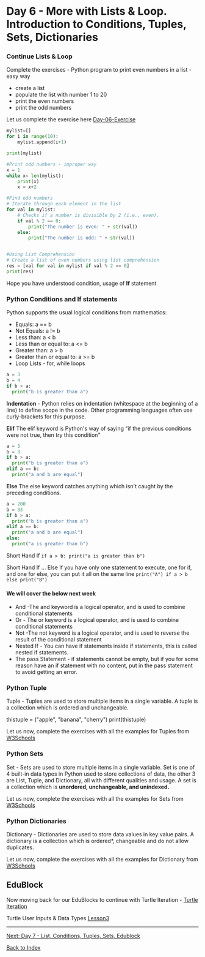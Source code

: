 
# Day 6 - More with Lists & Loop. Introduction to Conditions, Tuples, Sets, Dictionaries

### Continue Lists & Loop
Complete the exercises - Python program to print even numbers in a list - easy way
- create a list
- populate the list with number 1 to 20
- print the even numbers
- print the odd numbers

Let us complete the exercise here [Day-06-Exercise](https://app.edublocks.org/project/2PgJC1xT7FQhR35obp4zUBMNNFh1/GYTmeAMVaX12T58ONiIG)

```python
mylist=[]
for i in range(10):
    mylist.append(i+1)

print(mylist)

#Print odd numbers - improper way
x = 1
while x< len(mylist):
    print(x)
    x = x+2

#Find odd numbers
# Iterate through each element in the list
for val in mylist:
    # Checks if a number is divisible by 2 (i.e., even).
    if val % 2 == 0:
        print("The number is even: " + str(val))
    else:
        print("The number is odd: " + str(val))


#Using List Comprehension
# Create a list of even numbers using list comprehension
res = [val for val in mylist if val % 2 == 0]
print(res)
```
Hope you have understood condition, usage of **If** statement

### Python Conditions and If statements

Python supports the usual logical conditions from mathematics:

- Equals: a == b
- Not Equals: a != b
- Less than: a < b
- Less than or equal to: a <= b
- Greater than: a > b
- Greater than or equal to: a >= b
 - Loop Lists - for, while loops

``` python 
a = 3
b = 4
if b > a:
  print("b is greater than a")
```

**Indentation** - Python relies on indentation (whitespace at the beginning of a line) to define scope in the code. Other programming languages often use curly-brackets for this purpose.

**Elif** The elif keyword is Python's way of saying "if the previous conditions were not true, then try this condition"
``` python 
a = 3
b = 3
if b > a:
  print("b is greater than a")
elif a == b:
  print("a and b are equal")
```
**Else** The else keyword catches anything which isn't caught by the preceding conditions.
``` python 
a = 200
b = 33
if b > a:
  print("b is greater than a")
elif a == b:
  print("a and b are equal")
else:
  print("a is greater than b")
```
Short Hand If
```if a > b: print("a is greater than b")```

Short Hand If ... Else
If you have only one statement to execute, one for if, and one for else, you can put it all on the same line
```print("A") if a > b else print("B")```

#### We will cover the below next week 
- And -The and keyword is a logical operator, and is used to combine conditional statements
- Or - The or keyword is a logical operator, and is used to combine conditional statements
- Not -The not keyword is a logical operator, and is used to reverse the result of the conditional statement
- Nested If - You can have if statements inside if statements, this is called nested if statements.
- The pass Statement - if statements cannot be empty, but if you for some reason have an if statement with no content, put in the pass statement to avoid getting an error.

### Python Tuple

Tuple - Tuples are used to store multiple items in a single variable. A tuple is a collection which is ordered and unchangeable.

thistuple = ("apple", "banana", "cherry")
print(thistuple)

Let us now, complete the exercises with all the examples for Tuples from [W3Schools](https://www.w3schools.com/python/python_tuples.asp)

### Python Sets

Set - Sets are used to store multiple items in a single variable. Set is one of 4 built-in data types in Python used to store collections of data, the other 3 are List, Tuple, and Dictionary, all with different qualities and usage. A set is a collection which is **unordered, unchangeable, and unindexed.**

Let us now, complete the exercises with all the examples for Sets from [W3Schools](https://www.w3schools.com/python/python_sets.asp)

### Python Dictionaries
Dictionary - Dictionaries are used to store data values in key:value pairs. A dictionary is a collection which is ordered*, changeable and do not allow duplicates.

Let us now, complete the exercises with all the examples for Dictionary from [W3Schools](https://www.w3schools.com/python/python_dictionaries.asp)

## EduBlock 
Now moving back for our EduBlocks to continue with Turtle Iteration - 
[Turtle Iteration](https://docs.google.com/presentation/d/1AEOZ-NNwVJChIOKZTFNYgzswIrurrfL1/edit#slide=id.p1)

Turtle User Inputs & Data Types [Lesson3](https://curriculum.edublocks.org/)


------
[Next: Day 7 - List, Conditions, Tuples, Sets, Edublock](07-day07.md)

[Back to Index](index.md)
